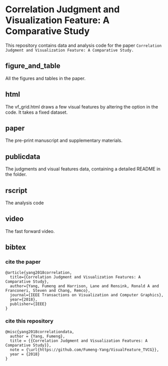 # Correlation Judgment and Visualization Feature: A Comparative Study

This repository contains data and analysis code for the paper ``Correlation Judgment and Visualization Feature: A Comparative Study.``

## figure_and_table

All the figures and tables in the paper.

## html

The vf_grid.html draws a few visual features by altering the option in the code.
It takes a fixed dataset. 

## paper

The pre-print manuscript and supplementary materials.

## publicdata

The judgments  and visual features data, containing a detailed README in the folder.

## rscript

The analysis code

## video

The fast forward video.

## bibtex

### cite the paper 
```
@article{yang2018correlation,
  title={Correlation Judgment and Visualization Features: A Comparative Study},
  author={Yang, Fumeng and Harrison, Lane and Rensink, Ronald A and Franconeri, Steven and Chang, Remco},
  journal={IEEE Transactions on Visualization and Computer Graphics},
  year={2018},
  publisher={IEEE}
}
```


### cite this repository  
```
@misc{yang2018correlationdata, 
  author = {Yang, Fumeng},
  title = {{Correlation Judgment and Visualization Features: A Comparative Study}},
  note = {\url{https://github.com/Fumeng-Yang/VisualFeature_TVCG}},
  year = {2018}
}
```
